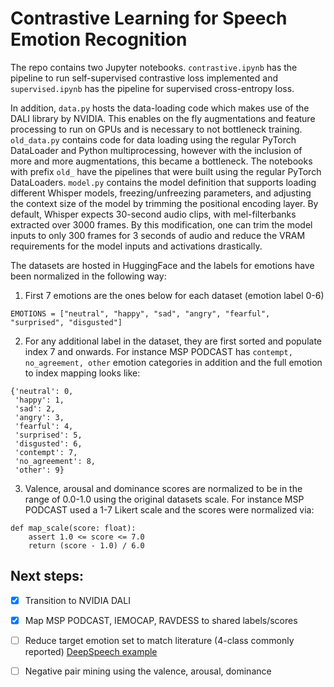 # Contrastive Learning for Speech Emotion Recognition

The repo contains two Jupyter notebooks. `contrastive.ipynb` has the pipeline to run self-supervised contrastive loss implemented and `supervised.ipynb` has the pipeline for supervised cross-entropy loss. 

In addition, `data.py` hosts the data-loading code which makes use of the DALI library by NVIDIA. This enables on the fly augmentations and feature processing to run on GPUs and is necessary to not bottleneck training. `old_data.py` contains code for data loading using the regular PyTorch DataLoader and Python multiprocessing, however with the inclusion of more and more augmentations, this became a bottleneck. The notebooks with prefix `old_` have the pipelines that were built using the regular PyTorch DataLoaders. `model.py` contains the model definition that supports loading different Whisper models, freezing/unfreezing parameters, and adjusting the context size of the model by trimming the positional encoding layer. By default, Whisper expects 30-second audio clips, with mel-filterbanks extracted over 3000 frames. By this modification, one can trim the model inputs to only 300 frames for 3 seconds of audio and reduce the VRAM requirements for the model inputs and activations drastically. 

The datasets are hosted in HuggingFace and the labels for emotions have been normalized in the following way:
1. First 7 emotions are the ones below for each dataset (emotion label 0-6) 
```
EMOTIONS = ["neutral", "happy", "sad", "angry", "fearful", "surprised", "disgusted"]
```
2. For any additional label in the dataset, they are first sorted and populate index 7 and onwards. For instance MSP PODCAST has `contempt, no_agreement, other` emotion categories in addition and the full emotion to index mapping looks like:
```
{'neutral': 0,
 'happy': 1,
 'sad': 2,
 'angry': 3,
 'fearful': 4,
 'surprised': 5,
 'disgusted': 6,
 'contempt': 7,
 'no_agreement': 8,
 'other': 9}
```
3. Valence, arousal and dominance scores are normalized to be in the range of 0.0-1.0 using the original datasets scale. For instance MSP PODCAST used a 1-7 Likert scale and the scores were normalized via:
```
def map_scale(score: float):
    assert 1.0 <= score <= 7.0
    return (score - 1.0) / 6.0
```


## Next steps:

- [x] Transition to NVIDIA DALI
- [x] Map MSP PODCAST, IEMOCAP, RAVDESS to shared labels/scores
- [ ] Reduce target emotion set to match literature (4-class commonly reported) [DeepSpeech example](https://github.com/speechbrain/speechbrain/tree/develop/recipes/IEMOCAP)
- [ ] Negative pair mining using the valence, arousal, dominance

